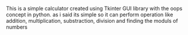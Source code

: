 This is a simple calculator created using Tkinter GUI library with the oops concept in python. as i said its simple so it can perform operation like addition, multiplication, substraction, division and finding the moduls of numbers
